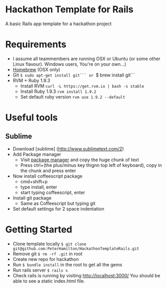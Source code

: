 # Hackathon Template for Rails
A basic Rails app template for a hackathon project

Requirements
============

* I assume all teammembers are running OSX or Ubuntu (or some other Linux flavour). Windows users, You're on your own...)
* [Homebrew](http://mxcl.github.com/homebrew/) (OSX only)
* Git ``$ sudo apt-get install git``` or ``$ brew install git```
* RVM + Ruby 1.9.3
  * Install RVM ```curl -L https://get.rvm.io | bash -s stable```
  * Install Ruby 1.9.3 ```rvm install 1.9.2```
  * Set default ruby version ```rvm use 1.9.2 --default```


Useful tools
============

Sublime
-------
* Download [sublime] (http://www.sublimetext.com/2)
* Add Package manager
  * Visit [package manager](http://wbond.net/sublime_packages/package_control/installation) and copy the huge chunk of text
  * Press ctrl+(the plus/minus key thignn top left of keyboard), copy in the chunk and press enter
* Now install coffeescript package
  * cmd+shift+p
  * type install, enter
  * start typing coffeescript, enter
* Install git package
  * Same as Coffeescript but typing git
* Set default settings for 2 space indentation

Getting Started
===============

* Clone template locally ```$ git clone git@github.com:PeterHamilton/HackathonTemplateRails.git```
* Remove git ```$ rm -rf .git``` in root
* Create new repo for hackathon
* Run ```$ bundle install``` in the root to get all the gems
* Run rails server ```$ rails s```
* Check rails is running by visiting [http://localhost:3000/](http://localhost:3000/) You should be able to see a static index.html file.